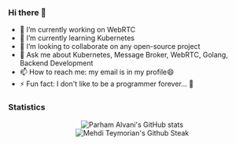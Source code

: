 ### Hi there 👋

- 🔭 I’m currently working on WebRTC
- 🌱 I’m currently learning Kubernetes
- 👯 I’m looking to collaborate on any open-source project
- 💬 Ask me about Kubernetes, Message Broker, WebRTC, Golang, Backend Development
- 📫 How to reach me: my email is in my profile😄
- ⚡ Fun fact: I don't like to be a programmer forever... 🤔

### Statistics

<p align="center">
  <img src="https://github-readme-stats.vercel.app/api?username=mehditeymorian&show_icons=true&theme=dark" alt="Parham Alvani's GitHub stats" /><br />
  <img src="https://github-readme-streak-stats.herokuapp.com/?user=mehditeymorian&theme=dark" alt="Mehdi Teymorian's Github Steak" />
</p>
